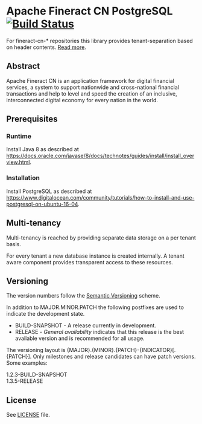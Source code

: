 # Apache Fineract CN PostgreSQL [![Build Status](https://api.travis-ci.com/apache/fineract-cn-postgresql.svg?branch=0.1.x)](https://travis-ci.com/apache/fineract-cn-postgresql)

For fineract-cn-* repositories this library provides tenant-separation based on header contents.
[Read more](https://cwiki.apache.org/confluence/display/FINERACT/Fineract+CN+Project+Structure#FineractCNProjectStructure-postgresqlDBanddatapersistence).

## Abstract
Apache Fineract CN is an application framework for digital financial services, a system to support nationwide and cross-national financial transactions and help to level and speed the creation of an inclusive, interconnected digital economy for every nation in the world.

## Prerequisites
### Runtime
Install Java 8 as described at https://docs.oracle.com/javase/8/docs/technotes/guides/install/install_overview.html.

### Installation
Install PostgreSQL as described at 
https://www.digitalocean.com/community/tutorials/how-to-install-and-use-postgresql-on-ubuntu-16-04.

## Multi-tenancy
Multi-tenancy is reached by providing separate data storage on a per tenant basis.

For every tenant a new database instance is created internally. A tenant aware component provides transparent access to these resources.

## Versioning
The version numbers follow the [Semantic Versioning](http://semver.org/) scheme.

In addition to MAJOR.MINOR.PATCH the following postfixes are used to indicate the development state.

* BUILD-SNAPSHOT - A release currently in development. 
* RELEASE - _General availability_ indicates that this release is the best available version and is recommended for all usage.

The versioning layout is {MAJOR}.{MINOR}.{PATCH}-{INDICATOR}[.{PATCH}]. Only milestones and release candidates can  have patch versions. Some examples:

1.2.3-BUILD-SNAPSHOT  
1.3.5-RELEASE

## License
See [LICENSE](LICENSE) file.
